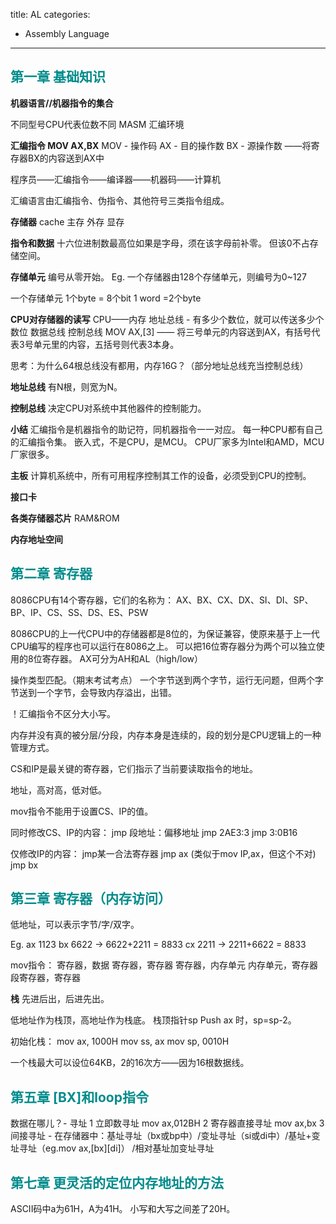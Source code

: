 title: AL
categories:
  - Assembly Language
---
## <font color="#008B8B">**第一章 基础知识**</font>

**机器语言//机器指令的集合**

不同型号CPU代表位数不同
MASM 汇编环境

**汇编指令 MOV AX,BX**
MOV - 操作码
AX - 目的操作数
BX - 源操作数
——将寄存器BX的内容送到AX中

程序员——汇编指令——编译器——机器码——计算机

汇编语言由汇编指令、伪指令、其他符号三类指令组成。

**存储器**
cache
主存
外存
显存

**指令和数据**
十六位进制数最高位如果是字母，须在该字母前补零。
但该0不占存储空间。

**存储单元**
编号从零开始。
Eg. 一个存储器由128个存储单元，则编号为0~127

一个存储单元 1个byte = 8个bit
1 word =2个byte

**CPU对存储器的读写**
CPU——内存
地址总线 - 有多少个数位，就可以传送多少个数位
数据总线
控制总线
MOV AX,[3] —— 将三号单元的内容送到AX，有括号代表3号单元里的内容，五括号则代表3本身。

思考：为什么64根总线没有都用，内存16G？（部分地址总线充当控制总线）

**地址总线**
有N根，则宽为N。

**控制总线**
决定CPU对系统中其他器件的控制能力。

**小结**
汇编指令是机器指令的助记符，同机器指令一一对应。
每一种CPU都有自己的汇编指令集。
嵌入式，不是CPU，是MCU。
CPU厂家多为Intel和AMD，MCU厂家很多。

**主板**
计算机系统中，所有可用程序控制其工作的设备，必须受到CPU的控制。

**接口卡**

**各类存储器芯片**
RAM&ROM

**内存地址空间**

## <font color="#008B8B">**第二章 寄存器**</font>

8086CPU有14个寄存器，它们的名称为：
AX、BX、CX、DX、SI、DI、SP、BP、IP、CS、SS、DS、ES、PSW

8086CPU的上一代CPU中的存储器都是8位的，为保证兼容，使原来基于上一代CPU编写的程序也可以运行在8086之上。
可以把16位寄存器分为两个可以独立使用的8位寄存器。
AX可分为AH和AL（high/low）

操作类型匹配。（期末考试考点）
一个字节送到两个字节，运行无问题，但两个字节送到一个字节，会导致内存溢出，出错。

！汇编指令不区分大小写。

内存并没有真的被分层/分段，内存本身是连续的，段的划分是CPU逻辑上的一种管理方式。

CS和IP是最关键的寄存器，它们指示了当前要读取指令的地址。

地址，高对高，低对低。

mov指令不能用于设置CS、IP的值。

同时修改CS、IP的内容：
jmp 段地址：偏移地址
    jmp 2AE3:3
    jmp 3:0B16

仅修改IP的内容：
jmp某一合法寄存器
    jmp ax (类似于mov IP,ax，但这个不对)
    jmp bx

## <font color="#008B8B">**第三章 寄存器（内存访问）**</font>

低地址，可以表示字节/字/双字。

Eg.
ax 1123
bx 6622 -> 6622+2211 = 8833
cx 2211 -> 2211+6622 = 8833

mov指令：
寄存器，数据
寄存器，寄存器
寄存器，内存单元
内存单元，寄存器
段寄存器，寄存器

**栈**
先进后出，后进先出。

低地址作为栈顶，高地址作为栈底。
栈顶指针sp
Push ax 时，sp=sp-2。

初始化栈：
mov ax, 1000H
mov ss, ax
mov sp, 0010H

一个栈最大可以设位64KB，2的16次方——因为16根数据线。

## <font color="#008B8B">**第五章 [BX]和loop指令**</font>

数据在哪儿？- 寻址
1 立即数寻址 mov ax,012BH
2 寄存器直接寻址 mov ax,bx
3 间接寻址 - 在存储器中：基址寻址（bx或bp中）/变址寻址（si或di中）/基址+变址寻址（eg.mov ax,[bx][di]） /相对基址加变址寻址

## <font color="#008B8B">**第七章 更灵活的定位内存地址的方法**</font>

ASCII码中a为61H，A为41H。
小写和大写之间差了20H。
